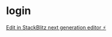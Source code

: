 # login

[Edit in StackBlitz next generation editor ⚡️](https://stackblitz.com/~/github.com/Emmanuel270114/login)